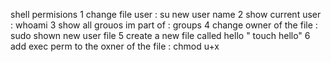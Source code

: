 shell permisions
1  change file user :  su new user name
2 show current user : whoami
3 show all grouos im part of : groups
4 change owner of the file : sudo shown new user  file
5 create a new file called hello " touch hello" 
6 add exec perm to the oxner of the file : chmod u+x
